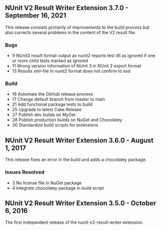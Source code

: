 ## NUnit V2 Result Writer Extension 3.7.0 - September 16, 2021

This release consists primarily of improvements to the build process but also
corrects several problems in the content of the V2 result file.

### Bugs

* 9 NUnit3 result format output as nunit2 reports test dll as ignored if one or more child tests marked as ignored
* 11 Wrong version information of NUnit 3 in NUnit 2 export format
* 13 Results xml-file in nunit2 format does not confirm to xsd

### Build

* 16 Automate the GitHub release process
* 17 Change default branch from master to main
* 21 Add functional package tests to build
* 25 Upgrade to latest Cake Release
* 27 Publish dev builds on MyGet
* 28 Publish production builds on NuGet and Chocolatey
* 30 Standardize build scripts for extensions

## NUnit V2 Result Writer Extension 3.6.0 - August 1, 2017

  This release fixes an error in the build and adds a chocolatey package.

### Issues Resolved

* 3 No license file in NuGet package
* 4 Integrate chocolatey package in build script

## NUnit V2 Result Writer Extension 3.5.0 - October 6, 2016

  The first independent release of the nunit-v2-result-writer extension.
